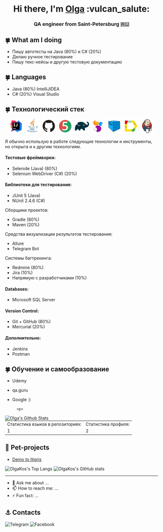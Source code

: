 
<h1 align="center">Hi there, I'm <a href="https://github.com/olgakos" target="_blank">Olga</a> :vulcan_salute:
<h3 align="center">QA engineer from Saint-Petersburg 🇷🇺</h3>

## :four_leaf_clover: What am I doing
- Пишу автотесты на Java (80%)  и C# (20%)
- Делаю ручное тестирование
- Пишу текс-кейсы и другую тестовую документацию
    
## :four_leaf_clover: Languages
- Java (80%) IntelliJIDEA
- C# (20%) Visual Studio

## :four_leaf_clover: Технологический стек 
<p align="center">
<a href="https://www.jetbrains.com/idea/"><img src="images/logo/Idea.svg" width="50" height="50"  alt="IDEA"/></a>
<a href="https://www.java.com/"><img src="images/logo/Java.svg" width="50" height="50"  alt="Java"/></a>
<a href="https://github.com/"><img src="images/logo/GitHub.svg" width="50" height="50"  alt="Github"/></a>
<a href="https://junit.org/junit5/"><img src="images/logo/Junit5.svg" width="50" height="50"  alt="JUnit 5"/></a>
<a href="https://gradle.org/"><img src="images/logo/Gradle.svg" width="50" height="50"  alt="Gradle"/></a>
<a href="https://selenide.org/"><img src="images/logo/Selenide.svg" width="50" height="50"  alt="Selenide"/></a>
<a href="https://aerokube.com/selenoid/"><img src="images/logo/Selenoid.svg" width="50" height="50"  alt="Selenoid"/></a>
<a href="https://github.com/allure-framework/allure2"><img src="images/logo/Allure.svg" width="50" height="50"  alt="Allure"/></a>
<a href="https://www.jenkins.io/"><img src="images/logo/Jenkins.svg" width="50" height="50"  alt="Jenkins"/></a>
</p>
    
Я обычно использую в работе следующие технологии и инструменты, но открыта и к другим технологиям.

#### Тестовые фреймворки:
- Selenide (Java) (80%) 
- Selenium WebDriver (C#)  (20%)

#### Библиотеки для тестирования:
- JUnit 5 (Java)
- NUnit 2.4.6 (C#) 

Сборщики проектов:
- Gradle (80%)
- Maven  (20%)

Средства визуализации результатов тестирования: 
- Allure 
- Telegram Bot
    
Системы багтрекинга:
- Redmine (80%)
- Jira (10%)
- Напрямую с разработчиками (10%)

#### Databases:
- Microsoft SQL Server

####  Version Control:
* Git + GitHub (80%)
* Mercurial (20%)
  
####  Дополнительно:
- Jenkins 
- Postman

## :four_leaf_clover: Обучение и самообразование
    
* Udemy
* qa.guru 
* Google :)
    
        <p>
<a><img width="53%" align="left" title="ИМЯ БЛОКА" alt="Olga's Github Stats" src="https://github-stats-alpha.vercel.app/api/?username=olgakos&cc=FFFFFF&tc=00a500&ic=6b8e23&bc=FFFFFF"></a>
    </p>
 
<table>
  <tr>
  <td>Статистика языков в репозиториях:</td>
  <td>Статистика профиля:</td>
  </tr>
  <tr>
  <td>1</td>
  <td>2</td>
  </tr></table>

    
## :unicorn: Pet-projects
* <a target="_blank" href="https://github.com/olgakos/qa_guru_11_13_Demo_Itigris">Demo to Itigris</a> 


    
![OlgaKos's Top Langs](http://github-profile-summary-cards.vercel.app/api/cards/repos-per-language?username=olgakos&theme=vue) ![OlgaKos's GitHub stats](http://github-profile-summary-cards.vercel.app/api/cards/stats?username=olgakos&theme=vue)

    
  
------
 - 💬 Ask me about ...
- 📫 How to reach me: ...
- ⚡ Fun fact: ...
<!--
- ⚡ Fun fact: ...
-->
    
<!--
![](https://github-profile-summary-cards.vercel.app/api/cards/profile-details?username=olgakos&theme=vue)
-->
    
## :anchor: Contacts
    
  ![Telegram](https://img.shields.io/badge/Telegram-2CA5E0?style=for-the-badge&logo=telegram&logoColor=white)
  ![Facebook](https://img.shields.io/badge/Facebook-%231877F2.svg?style=for-the-badge&logo=Facebook&logoColor=white)
